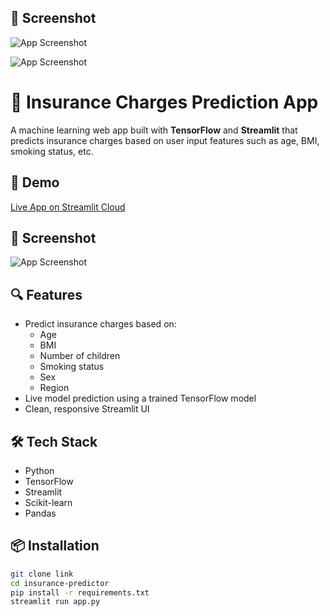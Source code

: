 ## 📸 Screenshot

![App Screenshot](assets/Output-1)

![App Screenshot](assets/Output-2.)


# 🧮 Insurance Charges Prediction App

A machine learning web app built with **TensorFlow** and **Streamlit** that predicts insurance charges based on user input features such as age, BMI, smoking status, etc.

## 🚀 Demo

[Live App on Streamlit Cloud](https://share.streamlit.io/your-username/insurance-predictor)

## 📸 Screenshot

![App Screenshot](assets/screenshot.png)

## 🔍 Features

- Predict insurance charges based on:
  - Age
  - BMI
  - Number of children
  - Smoking status
  - Sex
  - Region
- Live model prediction using a trained TensorFlow model
- Clean, responsive Streamlit UI

## 🛠️ Tech Stack

- Python
- TensorFlow
- Streamlit
- Scikit-learn
- Pandas

## 📦 Installation

```bash
git clone link
cd insurance-predictor
pip install -r requirements.txt
streamlit run app.py
